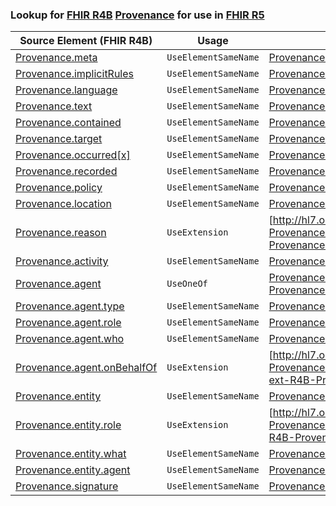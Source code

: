 ### Lookup for [FHIR R4B](https://hl7.org/fhir/R4B/) [Provenance](https://hl7.org/fhir/R4B/Provenance.html) for use in [FHIR R5](https://hl7.org/fhir/R5/)

| Source Element (FHIR R4B) | Usage | Target |
| -------------- | ----- | ------ |
| [Provenance.meta](https://hl7.org/fhir/R4B/Provenance.html#resource) | `UseElementSameName` | [Provenance.meta](https://hl7.org/fhir/R5/Provenance.html#resource) |
| [Provenance.implicitRules](https://hl7.org/fhir/R4B/Provenance.html#resource) | `UseElementSameName` | [Provenance.implicitRules](https://hl7.org/fhir/R5/Provenance.html#resource) |
| [Provenance.language](https://hl7.org/fhir/R4B/Provenance.html#resource) | `UseElementSameName` | [Provenance.language](https://hl7.org/fhir/R5/Provenance.html#resource) |
| [Provenance.text](https://hl7.org/fhir/R4B/Provenance.html#resource) | `UseElementSameName` | [Provenance.text](https://hl7.org/fhir/R5/Provenance.html#resource) |
| [Provenance.contained](https://hl7.org/fhir/R4B/Provenance.html#resource) | `UseElementSameName` | [Provenance.contained](https://hl7.org/fhir/R5/Provenance.html#resource) |
| [Provenance.target](https://hl7.org/fhir/R4B/Provenance.html#resource) | `UseElementSameName` | [Provenance.target](https://hl7.org/fhir/R5/Provenance.html#resource) |
| [Provenance.occurred[x]](https://hl7.org/fhir/R4B/Provenance.html#resource) | `UseElementSameName` | [Provenance.occurred[x]](https://hl7.org/fhir/R5/Provenance.html#resource) |
| [Provenance.recorded](https://hl7.org/fhir/R4B/Provenance.html#resource) | `UseElementSameName` | [Provenance.recorded](https://hl7.org/fhir/R5/Provenance.html#resource) |
| [Provenance.policy](https://hl7.org/fhir/R4B/Provenance.html#resource) | `UseElementSameName` | [Provenance.policy](https://hl7.org/fhir/R5/Provenance.html#resource) |
| [Provenance.location](https://hl7.org/fhir/R4B/Provenance.html#resource) | `UseElementSameName` | [Provenance.location](https://hl7.org/fhir/R5/Provenance.html#resource) |
| [Provenance.reason](https://hl7.org/fhir/R4B/Provenance.html#resource) | `UseExtension` | [http://hl7.org/fhir/4.3/StructureDefinition/extension-Provenance.reason](StructureDefinition-ext-R4B-Provenance.reason.html) |
| [Provenance.activity](https://hl7.org/fhir/R4B/Provenance.html#resource) | `UseElementSameName` | [Provenance.activity](https://hl7.org/fhir/R5/Provenance.html#resource) |
| [Provenance.agent](https://hl7.org/fhir/R4B/Provenance.html#resource) | `UseOneOf` | [Provenance.agent](https://hl7.org/fhir/R5/Provenance.html#resource)<br />[Provenance.agent](https://hl7.org/fhir/R5/Provenance.html#resource) |
| [Provenance.agent.type](https://hl7.org/fhir/R4B/Provenance.html#resource) | `UseElementSameName` | [Provenance.agent.type](https://hl7.org/fhir/R5/Provenance.html#resource) |
| [Provenance.agent.role](https://hl7.org/fhir/R4B/Provenance.html#resource) | `UseElementSameName` | [Provenance.agent.role](https://hl7.org/fhir/R5/Provenance.html#resource) |
| [Provenance.agent.who](https://hl7.org/fhir/R4B/Provenance.html#resource) | `UseElementSameName` | [Provenance.agent.who](https://hl7.org/fhir/R5/Provenance.html#resource) |
| [Provenance.agent.onBehalfOf](https://hl7.org/fhir/R4B/Provenance.html#resource) | `UseExtension` | [http://hl7.org/fhir/4.3/StructureDefinition/extension-Provenance.agent.onBehalfOf](StructureDefinition-ext-R4B-Provenance.ag.onBehalfOf.html) |
| [Provenance.entity](https://hl7.org/fhir/R4B/Provenance.html#resource) | `UseElementSameName` | [Provenance.entity](https://hl7.org/fhir/R5/Provenance.html#resource) |
| [Provenance.entity.role](https://hl7.org/fhir/R4B/Provenance.html#resource) | `UseExtension` | [http://hl7.org/fhir/4.3/StructureDefinition/extension-Provenance.entity.role](StructureDefinition-ext-R4B-Provenance.en.role.html) |
| [Provenance.entity.what](https://hl7.org/fhir/R4B/Provenance.html#resource) | `UseElementSameName` | [Provenance.entity.what](https://hl7.org/fhir/R5/Provenance.html#resource) |
| [Provenance.entity.agent](https://hl7.org/fhir/R4B/Provenance.html#resource) | `UseElementSameName` | [Provenance.entity.agent](https://hl7.org/fhir/R5/Provenance.html#resource) |
| [Provenance.signature](https://hl7.org/fhir/R4B/Provenance.html#resource) | `UseElementSameName` | [Provenance.signature](https://hl7.org/fhir/R5/Provenance.html#resource) |
